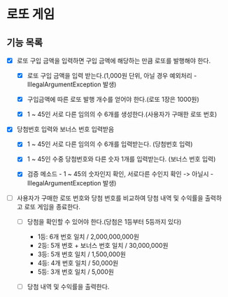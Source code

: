 # 로또 게임


## 기능 목록

- [x] 로또 구입 금액을 입력하면 구입 금액에 해당하는 만큼 로또를 발행해야 한다.
  - [x] 로또 구입 금액을 입력 받는다.(1,000원 단위, 아닐 경우 예외처리 - IllegalArgumentException 발생)
  - [x] 구입금액에 따른 로또 발행 개수를 얻어야 한다.(로또 1장은 1000원)
  - [x] 1 ~ 45인 서로 다른 임의의 수 6개를 생성한다.(사용자가 구매한 로또 번호)


- [x] 당첨번호 입력와 보너스 번호 입력받음 
  - [x] 1 ~ 45인 서로 다른 임의의 수 6개를 입력받는다. (당첨번호 입력)
  - [x] 1 ~ 45인 수중 당첨번호와 다른 숫자 1개를 입력받는다. (보너스 번호 입력)
  - [x] 검증 메소드 - 1 ~ 45의 숫자인지 확인, 서로다른 수인지 확인 -> 아닐시 - IllegalArgumentException 발생)


- [ ] 사용자가 구매한 로또 번호와 당첨 번호를 비교하여 당첨 내역 및 수익률을 출력하고 로또 게임을 종료한다.
  - [ ] 당첨을 확인할 수 있어야 한다.(당첨은 1등부터 5등까지 있다)
    - 1등: 6개 번호 일치 / 2,000,000,000원
    - 2등: 5개 번호 + 보너스 번호 일치 / 30,000,000원
    - 3등: 5개 번호 일치 / 1,500,000원
    - 4등: 4개 번호 일치 / 50,000원
    - 5등: 3개 번호 일치 / 5,000원
  - [ ] 당첨 내역 및 수익률을 출력한다.


